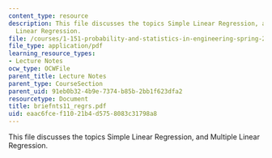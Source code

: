 ```yaml
---
content_type: resource
description: This file discusses the topics Simple Linear Regression, and Multiple
  Linear Regression.
file: /courses/1-151-probability-and-statistics-in-engineering-spring-2005/eaac6fcef11021b4d5758083c31798a8_briefnts11_regrs.pdf
file_type: application/pdf
learning_resource_types:
- Lecture Notes
ocw_type: OCWFile
parent_title: Lecture Notes
parent_type: CourseSection
parent_uid: 91eb0b32-4b9e-7374-b85b-2bb1f623dfa2
resourcetype: Document
title: briefnts11_regrs.pdf
uid: eaac6fce-f110-21b4-d575-8083c31798a8
---
```

This file discusses the topics Simple Linear Regression, and Multiple Linear Regression.

